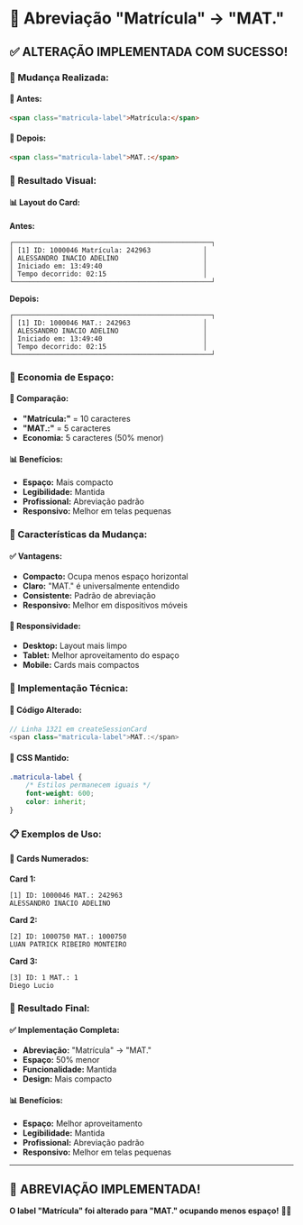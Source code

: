 # 📝 Abreviação "Matrícula" → "MAT."

## ✅ **ALTERAÇÃO IMPLEMENTADA COM SUCESSO!**

### **🎯 Mudança Realizada:**

#### **📏 Antes:**
```html
<span class="matricula-label">Matrícula:</span>
```

#### **📏 Depois:**
```html
<span class="matricula-label">MAT.:</span>
```

### **🎨 Resultado Visual:**

#### **📊 Layout do Card:**

**Antes:**
```
┌─────────────────────────────────────────────────┐
│ [1] ID: 1000046 Matrícula: 242963             │
│ ALESSANDRO INACIO ADELINO                     │
│ Iniciado em: 13:49:40                         │
│ Tempo decorrido: 02:15                        │
└─────────────────────────────────────────────────┘
```

**Depois:**
```
┌─────────────────────────────────────────────────┐
│ [1] ID: 1000046 MAT.: 242963                  │
│ ALESSANDRO INACIO ADELINO                     │
│ Iniciado em: 13:49:40                         │
│ Tempo decorrido: 02:15                        │
└─────────────────────────────────────────────────┘
```

### **📏 Economia de Espaço:**

#### **🔢 Comparação:**
- **"Matrícula:"** = 10 caracteres
- **"MAT.:"** = 5 caracteres
- **Economia:** 5 caracteres (50% menor)

#### **📊 Benefícios:**
- **Espaço:** Mais compacto
- **Legibilidade:** Mantida
- **Profissional:** Abreviação padrão
- **Responsivo:** Melhor em telas pequenas

### **🎯 Características da Mudança:**

#### **✅ Vantagens:**
- **Compacto:** Ocupa menos espaço horizontal
- **Claro:** "MAT." é universalmente entendido
- **Consistente:** Padrão de abreviação
- **Responsivo:** Melhor em dispositivos móveis

#### **📱 Responsividade:**
- **Desktop:** Layout mais limpo
- **Tablet:** Melhor aproveitamento do espaço
- **Mobile:** Cards mais compactos

### **🔧 Implementação Técnica:**

#### **📝 Código Alterado:**
```javascript
// Linha 1321 em createSessionCard
<span class="matricula-label">MAT.:</span>
```

#### **🎨 CSS Mantido:**
```css
.matricula-label {
    /* Estilos permanecem iguais */
    font-weight: 600;
    color: inherit;
}
```

### **📋 Exemplos de Uso:**

#### **🔢 Cards Numerados:**

**Card 1:**
```
[1] ID: 1000046 MAT.: 242963
ALESSANDRO INACIO ADELINO
```

**Card 2:**
```
[2] ID: 1000750 MAT.: 1000750
LUAN PATRICK RIBEIRO MONTEIRO
```

**Card 3:**
```
[3] ID: 1 MAT.: 1
Diego Lucio
```

### **🎉 Resultado Final:**

#### **✅ Implementação Completa:**
- **Abreviação:** "Matrícula" → "MAT."
- **Espaço:** 50% menor
- **Funcionalidade:** Mantida
- **Design:** Mais compacto

#### **📊 Benefícios:**
- **Espaço:** Melhor aproveitamento
- **Legibilidade:** Mantida
- **Profissional:** Abreviação padrão
- **Responsivo:** Melhor em telas pequenas

---

## 🎯 **ABREVIAÇÃO IMPLEMENTADA!**

**O label "Matrícula" foi alterado para "MAT." ocupando menos espaço!** 📝✨

